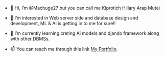 - 👋 Hi, I’m @Machuge27 but you can call me Kiprotich Hillary Arap Mutai
- 👀 I’m interested in Web server side and database design and development, ML & AI is getting in to me for sure!!
- 🌱 I’m currently learning creting Ai models and djando framework along with other DBMSs.

- 📫 You can reach me through this link [My Portfolio](https://machuge27.github.io/SWEngineering/ "Portfolio"). 
<!---
- 😄 Pronouns: ...
- ⚡ Fun fact: ...
Machuge27/Machuge27 is a ✨ special ✨ repository because its `README.md` (this file) appears on your GitHub profile.
You can click the Preview link to take a look at your changes.
--->
